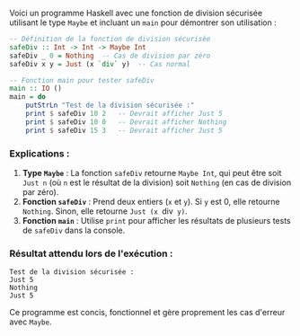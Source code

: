 Voici un programme Haskell avec une fonction de division sécurisée utilisant le type `Maybe` et incluant un `main` pour démontrer son utilisation :

```haskell
-- Définition de la fonction de division sécurisée
safeDiv :: Int -> Int -> Maybe Int
safeDiv _ 0 = Nothing  -- Cas de division par zéro
safeDiv x y = Just (x `div` y)  -- Cas normal

-- Fonction main pour tester safeDiv
main :: IO ()
main = do
    putStrLn "Test de la division sécurisée :"
    print $ safeDiv 10 2   -- Devrait afficher Just 5
    print $ safeDiv 10 0   -- Devrait afficher Nothing
    print $ safeDiv 15 3   -- Devrait afficher Just 5
```

### Explications :
1. **Type `Maybe`** : La fonction `safeDiv` retourne `Maybe Int`, qui peut être soit `Just n` (où `n` est le résultat de la division) soit `Nothing` (en cas de division par zéro).
2. **Fonction `safeDiv`** : Prend deux entiers (`x` et `y`). Si `y` est 0, elle retourne `Nothing`. Sinon, elle retourne `Just (x `div` y)`.
3. **Fonction `main`** : Utilise `print` pour afficher les résultats de plusieurs tests de `safeDiv` dans la console.

### Résultat attendu lors de l'exécution :
```
Test de la division sécurisée :
Just 5
Nothing
Just 5
```

Ce programme est concis, fonctionnel et gère proprement les cas d'erreur avec `Maybe`.
